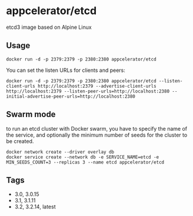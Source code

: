 # appcelerator/etcd

etcd3 image based on Alpine Linux

## Usage

    docker run -d -p 2379:2379 -p 2380:2380 appcelerator/etcd

You can set the listen URLs for clients and peers:

    docker run -d -p 2379:2379 -p 2380:2380 appcelerator/etcd --listen-client-urls http://localhost:2379 --advertise-client-urls http://localhost:2379 --listen-peer-urls=http://localhost:2380 --initial-advertise-peer-urls=http://localhost:2380

## Swarm mode

to run an etcd cluster with Docker swarm, you have to specify the name of the service, and optionally the minimum number of seeds for the cluster to be created.

    docker network create --driver overlay db
    docker service create --network db -e SERVICE_NAME=etcd -e MIN_SEEDS_COUNT=3 --replicas 3 --name etcd appcelerator/etcd

## Tags

- 3.0, 3.0.15
- 3.1, 3.1.11
- 3.2, 3.2.14, latest
